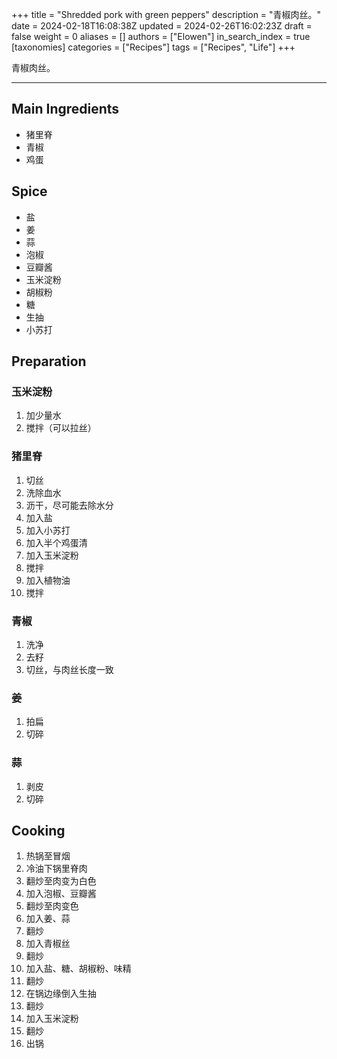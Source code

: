 +++
title = "Shredded pork with green peppers"
description = "青椒肉丝。"
date = 2024-02-18T16:08:38Z
updated = 2024-02-26T16:02:23Z
draft = false
weight = 0
aliases = []
authors = ["Elowen"]
in_search_index = true
[taxonomies]
categories = ["Recipes"]
tags = ["Recipes", "Life"]
+++

<!-- more -->

青椒肉丝。

---

## Main Ingredients

- 猪里脊
- 青椒
- 鸡蛋

## Spice

- 盐
- 姜
- 蒜
- 泡椒
- 豆瓣酱
- 玉米淀粉
- 胡椒粉
- 糖
- 生抽
- 小苏打

## Preparation

### 玉米淀粉

1. 加少量水
2. 搅拌（可以拉丝）

### 猪里脊

1. 切丝
2. 洗除血水
3. 沥干，尽可能去除水分
4. 加入盐
5. 加入小苏打
6. 加入半个鸡蛋清
7. 加入玉米淀粉
8. 搅拌
9. 加入植物油
10. 搅拌

### 青椒

1. 洗净
2. 去籽
3. 切丝，与肉丝长度一致

### 姜

1. 拍扁
2. 切碎

### 蒜

1. 剥皮
2. 切碎

## Cooking

1. 热锅至冒烟
2. 冷油下锅里脊肉
3. 翻炒至肉变为白色
4. 加入泡椒、豆瓣酱
5. 翻炒至肉变色
6. 加入姜、蒜
7. 翻炒
8. 加入青椒丝
9. 翻炒
10. 加入盐、糖、胡椒粉、味精
11. 翻炒
12. 在锅边缘倒入生抽
13. 翻炒
14. 加入玉米淀粉
15. 翻炒
16. 出锅

